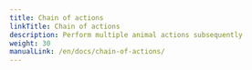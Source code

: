 ```yaml
---
title: Chain of actions
linkTitle: Chain of actions
description: Perform multiple animal actions subsequently
weight: 30
manualLink: /en/docs/chain-of-actions/
---
```

<script>
  window.location.href = "/en/docs/chain-of-actions/";
</script>
